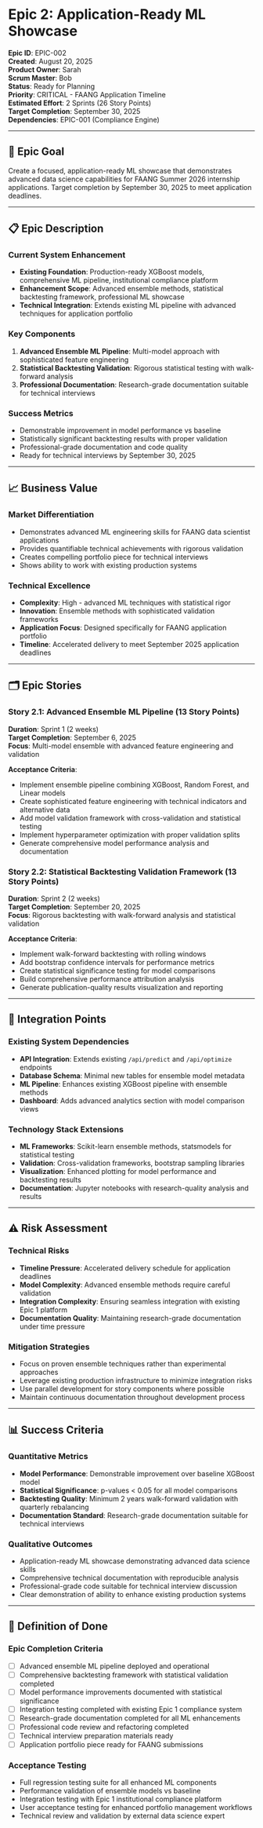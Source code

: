 # Epic 2: Application-Ready ML Showcase
**Epic ID**: EPIC-002  
**Created**: August 20, 2025  
**Product Owner**: Sarah  
**Scrum Master**: Bob  
**Status**: Ready for Planning  
**Priority**: CRITICAL - FAANG Application Timeline  
**Estimated Effort**: 2 Sprints (26 Story Points)  
**Target Completion**: September 30, 2025  
**Dependencies**: EPIC-001 (Compliance Engine)

---

## 🎯 **Epic Goal**
Create a focused, application-ready ML showcase that demonstrates advanced data science capabilities for FAANG Summer 2026 internship applications. Target completion by September 30, 2025 to meet application deadlines.

---

## 📋 **Epic Description**

### **Current System Enhancement**
- **Existing Foundation**: Production-ready XGBoost models, comprehensive ML pipeline, institutional compliance platform
- **Enhancement Scope**: Advanced ensemble methods, statistical backtesting framework, professional ML showcase
- **Technical Integration**: Extends existing ML pipeline with advanced techniques for application portfolio

### **Key Components**
1. **Advanced Ensemble ML Pipeline**: Multi-model approach with sophisticated feature engineering
2. **Statistical Backtesting Validation**: Rigorous statistical testing with walk-forward analysis
3. **Professional Documentation**: Research-grade documentation suitable for technical interviews

### **Success Metrics**
- Demonstrable improvement in model performance vs baseline
- Statistically significant backtesting results with proper validation
- Professional-grade documentation and code quality
- Ready for technical interviews by September 30, 2025

---

## 📈 **Business Value**

### **Market Differentiation**
- Demonstrates advanced ML engineering skills for FAANG data scientist applications
- Provides quantifiable technical achievements with rigorous validation
- Creates compelling portfolio piece for technical interviews
- Shows ability to work with existing production systems

### **Technical Excellence**
- **Complexity**: High - advanced ML techniques with statistical rigor
- **Innovation**: Ensemble methods with sophisticated validation frameworks
- **Application Focus**: Designed specifically for FAANG application portfolio
- **Timeline**: Accelerated delivery to meet September 2025 application deadlines

---

## 🗂️ **Epic Stories**

### **Story 2.1: Advanced Ensemble ML Pipeline** (13 Story Points)
**Duration**: Sprint 1 (2 weeks)  
**Target Completion**: September 6, 2025  
**Focus**: Multi-model ensemble with advanced feature engineering and validation

**Acceptance Criteria**:
- Implement ensemble pipeline combining XGBoost, Random Forest, and Linear models
- Create sophisticated feature engineering with technical indicators and alternative data
- Add model validation framework with cross-validation and statistical testing
- Implement hyperparameter optimization with proper validation splits
- Generate comprehensive model performance analysis and documentation

### **Story 2.2: Statistical Backtesting Validation Framework** (13 Story Points)
**Duration**: Sprint 2 (2 weeks)  
**Target Completion**: September 20, 2025  
**Focus**: Rigorous backtesting with walk-forward analysis and statistical validation

**Acceptance Criteria**:
- Implement walk-forward backtesting with rolling windows
- Add bootstrap confidence intervals for performance metrics
- Create statistical significance testing for model comparisons
- Build comprehensive performance attribution analysis
- Generate publication-quality results visualization and reporting

---

## 🔄 **Integration Points**

### **Existing System Dependencies**
- **API Integration**: Extends existing `/api/predict` and `/api/optimize` endpoints
- **Database Schema**: Minimal new tables for ensemble model metadata
- **ML Pipeline**: Enhances existing XGBoost pipeline with ensemble methods
- **Dashboard**: Adds advanced analytics section with model comparison views

### **Technology Stack Extensions**
- **ML Frameworks**: Scikit-learn ensemble methods, statsmodels for statistical testing
- **Validation**: Cross-validation frameworks, bootstrap sampling libraries
- **Visualization**: Enhanced plotting for model performance and backtesting results
- **Documentation**: Jupyter notebooks with research-quality analysis and results

---

## ⚠️ **Risk Assessment**

### **Technical Risks**
- **Timeline Pressure**: Accelerated delivery schedule for application deadlines
- **Model Complexity**: Advanced ensemble methods require careful validation
- **Integration Complexity**: Ensuring seamless integration with existing Epic 1 platform
- **Documentation Quality**: Maintaining research-grade documentation under time pressure

### **Mitigation Strategies**
- Focus on proven ensemble techniques rather than experimental approaches
- Leverage existing production infrastructure to minimize integration risks
- Use parallel development for story components where possible
- Maintain continuous documentation throughout development process

---

## 📊 **Success Criteria**

### **Quantitative Metrics**
- **Model Performance**: Demonstrable improvement over baseline XGBoost model
- **Statistical Significance**: p-values < 0.05 for all model comparisons
- **Backtesting Quality**: Minimum 2 years walk-forward validation with quarterly rebalancing
- **Documentation Standard**: Research-grade documentation suitable for technical interviews

### **Qualitative Outcomes**
- Application-ready ML showcase demonstrating advanced data science skills
- Comprehensive technical documentation with reproducible analysis
- Professional-grade code suitable for technical interview discussion
- Clear demonstration of ability to enhance existing production systems

---

## 🎯 **Definition of Done**

### **Epic Completion Criteria**
- [ ] Advanced ensemble ML pipeline deployed and operational
- [ ] Comprehensive backtesting framework with statistical validation completed
- [ ] Model performance improvements documented with statistical significance
- [ ] Integration testing completed with existing Epic 1 compliance system
- [ ] Research-grade documentation completed for all ML enhancements
- [ ] Professional code review and refactoring completed
- [ ] Technical interview preparation materials ready
- [ ] Application portfolio piece ready for FAANG submissions

### **Acceptance Testing**
- Full regression testing suite for all enhanced ML components
- Performance validation of ensemble models vs baseline
- Integration testing with Epic 1 institutional compliance platform
- User acceptance testing for enhanced portfolio management workflows
- Technical review and validation by external data science expert

